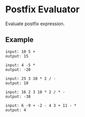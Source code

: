 # Postfix Evaluator

Evaluate postfix expression.

## Example

```text
input: 10 5 +
output: 15

input: 4 -5 *
output: -20

input: 25 3 10 * 2 / -
output: 10

input: 16 2 3 18 * 2 / * -
output: -38

input: 6 -9 + -2 - 4 3 + 11 - *
output: 4
```
